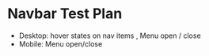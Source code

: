 # Navbar Test Plan

- Desktop: hover states on nav items , Menu open / close
- Mobile:  Menu open/close
